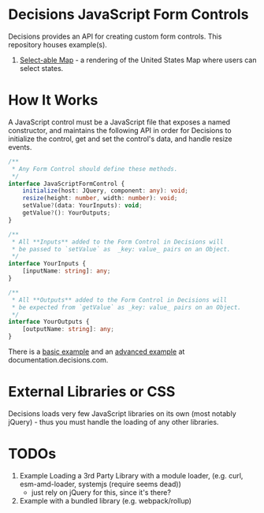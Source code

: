 # Decisions JavaScript Form Controls

Decisions provides an API for creating custom form controls. This repository houses example(s).

1. [Select-able Map](./map-selection-control/README.md) - a rendering of the United States Map where users can select states.

# How It Works

A JavaScript control must be a JavaScript file that exposes a named constructor,
and maintains the following API in order for Decisions to initialize the control,
get and set the control's data, and handle resize events.

```typescript
/**
 * Any Form Control should define these methods.
 */
interface JavaScriptFormControl {
    initialize(host: JQuery, component: any): void;
    resize(height: number, width: number): void;
    setValue?(data: YourInputs): void;
    getValue?(): YourOutputs;
}

/**
 * All **Inputs** added to the Form Control in Decisions will
 * be passed to `setValue` as  _key: value_ pairs on an Object.
 */
interface YourInputs {
    [inputName: string]: any;
}

/**
 * All **Outputs** added to the Form Control in Decisions will
 * be expected from `getValue` as _key: value_ pairs on an Object.
 */
interface YourOutputs {
    [outputName: string]: any;
}

```

There is a [basic example](https://documentation.decisions.com/creating-javascript-form-controls/) and an [advanced example](https://documentation.decisions.com/creating-javascript-form-controls-advanced/) at documentation.decisions.com.

# External Libraries or CSS
Decisions loads very few JavaScript libraries on its own (most notably jQuery) - thus you must handle
the loading of any other libraries.

# TODOs

1. Example Loading a 3rd Party Library with a module loader, (e.g. curl, esm-amd-loader, systemjs (require seems dead))
    - just rely on jQuery for this, since it's there?
1. Example with a bundled library (e.g. webpack/rollup)
